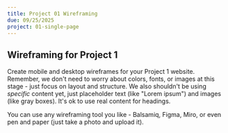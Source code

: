 ```yaml
---
title: Project 01 Wireframing
due: 09/25/2025
project: 01-single-page
---
```


## Wireframing for Project 1

Create mobile and desktop wireframes for your Project 1 website.
Remember, we don't need to worry about colors, fonts, or images at this stage - just focus on layout and structure. We also shouldn't be using _specific_ content yet, just placeholder text (like "Lorem ipsum") and images (like gray boxes). It's ok to use real content for headings.

You can use any wireframing tool you like - Balsamiq, Figma, Miro, or even pen and paper (just take a photo and upload it).

